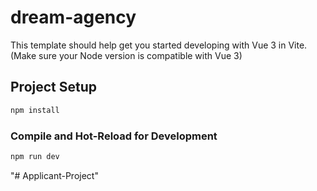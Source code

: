 # dream-agency

This template should help get you started developing with Vue 3 in Vite.
(Make sure your Node version is compatible with Vue 3)

## Project Setup

```sh
npm install
```

### Compile and Hot-Reload for Development

```sh
npm run dev
```
"# Applicant-Project" 
